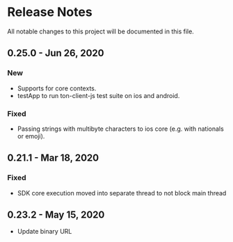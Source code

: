 # Release Notes
All notable changes to this project will be documented in this file.

## 0.25.0 - Jun 26, 2020

### New
- Supports for core contexts.
- testApp to run ton-client-js test suite on ios and android. 

### Fixed
- Passing strings with multibyte characters to ios core (e.g. with nationals or emoji). 


## 0.21.1 - Mar 18, 2020

### Fixed
- SDK core execution moved into separate thread to not block main thread



## 0.23.2 - May 15, 2020
-  Update binary URL
